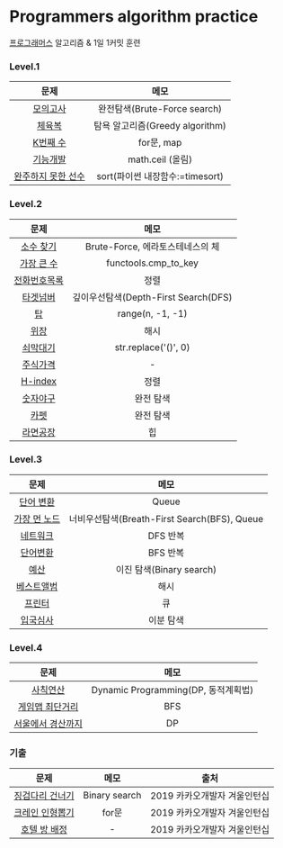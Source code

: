 # Programmers algorithm practice
[프로그래머스](https://programmers.co.kr/learn/challenges) 알고리즘 & 1일 1커밋 훈련

### Level.1
|  <center>문제</center> |  <center>메모</center> |
|:--------:|:--------:|
| <center> [모의고사](./lv1_%EB%AA%A8%EC%9D%98%EA%B3%A0%EC%82%AC.py) </center> | <center> 완전탐색(Brute-Force search) </center> |
| <center> [체육복](./lv1_%EC%B2%B4%EC%9C%A1%EB%B3%B5.py) </center> | <center> 탐욕 알고리즘(Greedy algorithm)  </center> |
| <center> [K번째 수](./lv1_K%EB%B2%88%EC%A7%B8%EC%88%98.py) </center> | <center> for문, map </center> |
| <center> [기능개발](./lv1_%EA%B8%B0%EB%8A%A5%EA%B0%9C%EB%B0%9C.py) </center> | <center> math.ceil (올림) </center> |
| <center> [완주하지 못한 선수](./lv1_%EC%99%84%EC%A3%BC%ED%95%98%EC%A7%80%EB%AA%BB%ED%95%9C%EC%84%A0%EC%88%98.py) </center> | <center>  sort(파이썬 내장함수:=timesort) </center> |


### Level.2
|  <center>문제</center> |  <center>메모</center> |
|:--------:|:--------:|
| <center> [소수 찾기](./lv2_%EC%86%8C%EC%88%98%20%EC%B0%BE%EA%B8%B0.py) </center> | <center> Brute-Force, 에라토스테네스의 체 </center> |
| <center> [가장 큰 수](./lv2_%EA%B0%80%EC%9E%A5%20%ED%81%B0%20%EC%88%98.py) </center> | <center> functools.cmp_to_key </center> |
| <center> [전화번호목록](./lv2_%EC%A0%84%ED%99%94%EB%B2%88%ED%98%B8%EB%AA%A9%EB%A1%9D.py) </center> | <center> 정렬 </center> |
| <center> [타겟넘버](./lv2_%ED%83%80%EA%B2%9F%EB%84%98%EB%B2%84.py) </center> | <center> 깊이우선탐색(Depth-First Search(DFS) </center> |
| <center> [탑](./lv2_%ED%83%91.py) </center> | <center> range(n, -1, -1) </center> |
| <center> [위장](./lv2_%EC%9C%84%EC%9E%A5.py) </center> | <center> 해시 </center> |
| <center> [쇠막대기](./lv2_%EC%87%A0%EB%A7%89%EB%8C%80%EA%B8%B0.py) </center> | <center> str.replace('()', 0) </center> |
| <center> [주식가격](./lv2_%EC%A3%BC%EC%8B%9D%EA%B0%80%EA%B2%A9.py) </center> | <center> - </center> |
| <center> [H-index](./lv2_H-index.py) </center> | <center> 정렬 </center> |
| <center> [숫자야구](./lv2_%EC%88%AB%EC%9E%90%EC%95%BC%EA%B5%AC.py) </center> | <center> 완전 탐색 </center> |
| <center> [카펫](./lv2_%EC%B9%B4%ED%8E%AB.py) </center> | <center> 완전 탐색 </center> |
| <center> [라면공장](./lv2_%EB%9D%BC%EB%A9%B4%EA%B3%B5%EC%9E%A5.py) </center> | <center> 힙 </center> |


### Level.3
|  <center>문제</center> |  <center>메모</center> |
|:--------:|:--------:|
| <center> [단어 변환](./lv3_%EB%8B%A8%EC%96%B4%EB%B3%80%ED%99%98.py) </center> | <center> Queue </center> |
| <center> [가장 먼 노드](./lv3_%EA%B0%80%EC%9E%A5%20%EB%A8%BC%20%EB%85%B8%EB%93%9C.py) </center> | <center> 너비우선탐색(Breath-First Search(BFS), Queue </center> |
| <center> [네트워크](./lv3_%EB%84%A4%ED%8A%B8%EC%9B%8C%ED%81%AC.py) </center> | <center> DFS 반복 </center> |
| <center> [단어변환](./lv3_%EB%8B%A8%EC%96%B4%EB%B3%80%ED%99%98.py) </center> | <center> BFS 반복 </center> |
| <center> [예산](./lv3_%EC%98%88%EC%82%B0.py) </center> | <center> 이진 탐색(Binary search) </center> |
| <center> [베스트앨범](./lv3_%EB%B2%A0%EC%8A%A4%ED%8A%B8%EC%95%A8%EB%B2%94.py) </center> | <center> 해시 </center> |
| <center> [프린터](./lv3_%ED%94%84%EB%A6%B0%ED%84%B0.py) </center> | <center> 큐 </center> |
| <center> [입국심사](./lv3_%EC%9E%85%EA%B5%AD%EC%8B%AC%EC%82%AC.py) </center> | <center> 이분 탐색 </center> |

### Level.4
|  <center>문제</center> |  <center>메모</center> |
|:--------:|:--------:|
| <center> [사칙연산](./lv4_%EC%82%AC%EC%B9%99%EC%97%B0%EC%82%B0.py) </center> | <center> Dynamic Programming(DP, 동적계획법) </center> |
| <center> [게임맵 최단거리](./lv4_%EA%B2%8C%EC%9E%84%EB%A7%B5%20%EC%B5%9C%EB%8B%A8%EA%B1%B0%EB%A6%AC.py) </center> | <center> BFS </center> |
| <center> [서울에서 경산까지](./lv4_%EC%84%9C%EC%9A%B8%EC%97%90%EC%84%9C%20%EA%B2%BD%EC%82%B0%EA%B9%8C%EC%A7%80.py) </center> | <center> DP </center> |

### 기출
|  <center>문제</center> |  <center>메모</center> | <center>출처</center> |
|:--------:|:--------:|:--------:|
| <center> [징검다리 건너기](./2019%20%EC%B9%B4%EC%B9%B4%EC%98%A4%EA%B0%9C%EB%B0%9C%EC%9E%90%20%EA%B2%A8%EC%9A%B8%EC%9D%B8%ED%84%B4%EC%8B%AD_%EC%A7%95%EA%B2%80%EB%8B%A4%EB%A6%AC%20%EA%B1%B4%EB%84%88%EA%B8%B0.py) </center> | <center> Binary search </center> | <center> 2019 카카오개발자 겨울인턴십 </center> |
| <center> [크레인 인형뽑기](./2019%20%EC%B9%B4%EC%B9%B4%EC%98%A4%EA%B0%9C%EB%B0%9C%EC%9E%90%20%EA%B2%A8%EC%9A%B8%EC%9D%B8%ED%84%B4%EC%8B%AD_%ED%81%AC%EB%A0%88%EC%9D%B8%20%EC%9D%B8%ED%98%95%EB%BD%91%EA%B8%B0%20%EA%B2%8C%EC%9E%84.py) </center> | <center> for문 </center> | <center> 2019 카카오개발자 겨울인턴십 </center> |
| <center> [호텔 방 배정](./2019%20%EC%B9%B4%EC%B9%B4%EC%98%A4%EA%B0%9C%EB%B0%9C%EC%9E%90%20%EA%B2%A8%EC%9A%B8%EC%9D%B8%ED%84%B4%EC%8B%AD_%ED%98%B8%ED%85%94%20%EB%B0%A9%20%EB%B0%B0%EC%A0%95.py) </center> | <center> - </center> | <center> 2019 카카오개발자 겨울인턴십 </center> |
